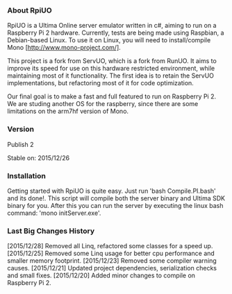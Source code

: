 ### About RpiUO

RpiUO is a Ultima Online server emulator written in c#, aiming to run on a Raspberry Pi 2 hardware. Currently, tests are being made using Raspbian, a Debian-based Linux. To use it on Linux, you will need to install/compile Mono [http://www.mono-project.com/].

This project is a fork from ServUO, which is a fork from RunUO. It aims to improve its speed for use on this hardware restricted environment, while maintaining most of it functionality. The first idea is to retain the ServUO implementations, but refactoring most of it for code optimization.

Our final goal is to make a fast and full featured to run on Raspberry Pi 2. We are studing another OS for the raspberry, since there are some limitations on the arm7hf version of Mono.

### Version
Publish 2

Stable on:
2015/12/26

### Installation

Getting started with RpiUO is quite easy. Just run 'bash Compile.PI.bash' and its done!. This script will compile both the server binary and Ultima SDK binary for you. After this you can run the server by executing the linux bash command: 'mono initServer.exe'.

### Last Big Changes History

[2015/12/28] Removed all Linq, refactored some classes for a speed up.
[2015/12/25] Removed some Linq usage for better cpu performance and smaller memory footprint. 
[2015/12/23] Removed some compiler warning causes.
[2015/12/21] Updated project dependencies, serialization checks and small fixes.
[2015/12/20] Added minor changes to compile on Raspberry Pi 2.

